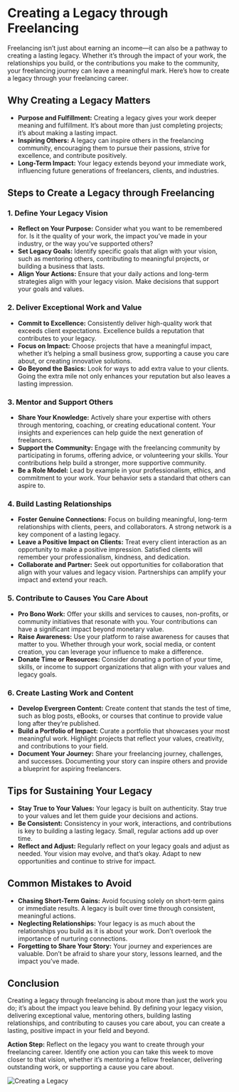 # Creating a Legacy through Freelancing

Freelancing isn’t just about earning an income—it can also be a pathway to creating a lasting legacy. Whether it’s through the impact of your work, the relationships you build, or the contributions you make to the community, your freelancing journey can leave a meaningful mark. Here’s how to create a legacy through your freelancing career.

## Why Creating a Legacy Matters

- **Purpose and Fulfillment:** Creating a legacy gives your work deeper meaning and fulfillment. It’s about more than just completing projects; it’s about making a lasting impact.
- **Inspiring Others:** A legacy can inspire others in the freelancing community, encouraging them to pursue their passions, strive for excellence, and contribute positively.
- **Long-Term Impact:** Your legacy extends beyond your immediate work, influencing future generations of freelancers, clients, and industries.

## Steps to Create a Legacy through Freelancing

### 1. **Define Your Legacy Vision**

- **Reflect on Your Purpose:** Consider what you want to be remembered for. Is it the quality of your work, the impact you’ve made in your industry, or the way you’ve supported others?
- **Set Legacy Goals:** Identify specific goals that align with your vision, such as mentoring others, contributing to meaningful projects, or building a business that lasts.
- **Align Your Actions:** Ensure that your daily actions and long-term strategies align with your legacy vision. Make decisions that support your goals and values.

### 2. **Deliver Exceptional Work and Value**

- **Commit to Excellence:** Consistently deliver high-quality work that exceeds client expectations. Excellence builds a reputation that contributes to your legacy.
- **Focus on Impact:** Choose projects that have a meaningful impact, whether it’s helping a small business grow, supporting a cause you care about, or creating innovative solutions.
- **Go Beyond the Basics:** Look for ways to add extra value to your clients. Going the extra mile not only enhances your reputation but also leaves a lasting impression.

### 3. **Mentor and Support Others**

- **Share Your Knowledge:** Actively share your expertise with others through mentoring, coaching, or creating educational content. Your insights and experiences can help guide the next generation of freelancers.
- **Support the Community:** Engage with the freelancing community by participating in forums, offering advice, or volunteering your skills. Your contributions help build a stronger, more supportive community.
- **Be a Role Model:** Lead by example in your professionalism, ethics, and commitment to your work. Your behavior sets a standard that others can aspire to.

### 4. **Build Lasting Relationships**

- **Foster Genuine Connections:** Focus on building meaningful, long-term relationships with clients, peers, and collaborators. A strong network is a key component of a lasting legacy.
- **Leave a Positive Impact on Clients:** Treat every client interaction as an opportunity to make a positive impression. Satisfied clients will remember your professionalism, kindness, and dedication.
- **Collaborate and Partner:** Seek out opportunities for collaboration that align with your values and legacy vision. Partnerships can amplify your impact and extend your reach.

### 5. **Contribute to Causes You Care About**

- **Pro Bono Work:** Offer your skills and services to causes, non-profits, or community initiatives that resonate with you. Your contributions can have a significant impact beyond monetary value.
- **Raise Awareness:** Use your platform to raise awareness for causes that matter to you. Whether through your work, social media, or content creation, you can leverage your influence to make a difference.
- **Donate Time or Resources:** Consider donating a portion of your time, skills, or income to support organizations that align with your values and legacy goals.

### 6. **Create Lasting Work and Content**

- **Develop Evergreen Content:** Create content that stands the test of time, such as blog posts, eBooks, or courses that continue to provide value long after they’re published.
- **Build a Portfolio of Impact:** Curate a portfolio that showcases your most meaningful work. Highlight projects that reflect your values, creativity, and contributions to your field.
- **Document Your Journey:** Share your freelancing journey, challenges, and successes. Documenting your story can inspire others and provide a blueprint for aspiring freelancers.

## Tips for Sustaining Your Legacy

- **Stay True to Your Values:** Your legacy is built on authenticity. Stay true to your values and let them guide your decisions and actions.
- **Be Consistent:** Consistency in your work, interactions, and contributions is key to building a lasting legacy. Small, regular actions add up over time.
- **Reflect and Adjust:** Regularly reflect on your legacy goals and adjust as needed. Your vision may evolve, and that’s okay. Adapt to new opportunities and continue to strive for impact.

## Common Mistakes to Avoid

- **Chasing Short-Term Gains:** Avoid focusing solely on short-term gains or immediate results. A legacy is built over time through consistent, meaningful actions.
- **Neglecting Relationships:** Your legacy is as much about the relationships you build as it is about your work. Don’t overlook the importance of nurturing connections.
- **Forgetting to Share Your Story:** Your journey and experiences are valuable. Don’t be afraid to share your story, lessons learned, and the impact you’ve made.

## Conclusion

Creating a legacy through freelancing is about more than just the work you do; it’s about the impact you leave behind. By defining your legacy vision, delivering exceptional value, mentoring others, building lasting relationships, and contributing to causes you care about, you can create a lasting, positive impact in your field and beyond.

**Action Step:** Reflect on the legacy you want to create through your freelancing career. Identify one action you can take this week to move closer to that vision, whether it’s mentoring a fellow freelancer, delivering outstanding work, or supporting a cause you care about.

![Creating a Legacy](./images/creating-legacy.png)
